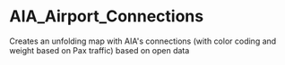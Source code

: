 # AIA_Airport_Connections
Creates an unfolding map with AIA's connections (with color coding and weight based on Pax traffic) based on open data
